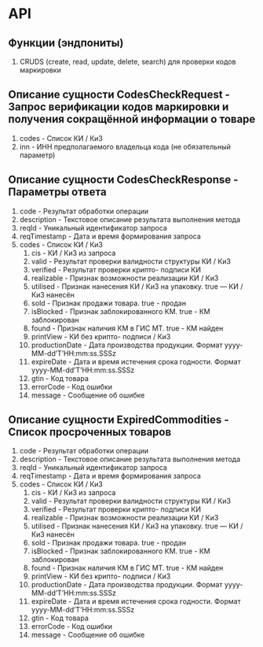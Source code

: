 # API

## Функции (эндпониты)

1. CRUDS (create, read, update, delete, search) для проверки кодов маркировки

## Описание сущности CodesCheckRequest - Запрос верификации кодов маркировки и получения сокращённой информации о товаре

1. codes - Список КИ / КиЗ
2. inn - ИНН предполагаемого владельца кода (не обязательный параметр)

## Описание сущности CodesCheckResponse - Параметры ответа

1. code - Результат обработки операции
2. description - Текстовое описание результата выполнения метода
3. reqId - Уникальный идентификатор запроса
4. reqTimestamp - Дата и время формирования запроса
5. codes - Список КИ / КиЗ
   1. cis - КИ / КиЗ из запроса
   2. valid - Результат проверки валидности структуры КИ / КиЗ
   3. verified - Результат проверки крипто- подписи КИ
   4. realizable - Признак возможности реализации КИ / КиЗ
   5. utilised - Признак нанесения КИ / КиЗ на упаковку. true — КИ / КиЗ нанесён
   6. sold - Признак продажи товара. true - продан
   7. isBloсked - Признак заблокированного КМ. true - КМ заблокирован
   8. found - Признак наличия КМ в ГИС МТ. true - КМ найден
   9. printView - КИ без крипто- подписи / КиЗ
   10. productionDate - Дата производства продукции. Формат yyyy-MM-dd’T’HH:mm:ss.SSSz
   11. expireDate - Дата и время истечения срока годности. Формат yyyy-MM-dd’T’HH:mm:ss.SSSz
   12. gtin - Код товара
   13. errorCode - Код ошибки
   14. message - Сообщение об ошибке

## Описание сущности ExpiredCommodities - Список просроченных товаров

1. code - Результат обработки операции
2. description - Текстовое описание результата выполнения метода
3. reqId - Уникальный идентификатор запроса
4. reqTimestamp - Дата и время формирования запроса
5. codes - Список КИ / КиЗ
   1. cis - КИ / КиЗ из запроса
   2. valid - Результат проверки валидности структуры КИ / КиЗ
   3. verified - Результат проверки крипто- подписи КИ
   4. realizable - Признак возможности реализации КИ / КиЗ
   5. utilised - Признак нанесения КИ / КиЗ на упаковку. true — КИ / КиЗ нанесён
   6. sold - Признак продажи товара. true - продан
   7. isBloсked - Признак заблокированного КМ. true - КМ заблокирован
   8. found - Признак наличия КМ в ГИС МТ. true - КМ найден
   9. printView - КИ без крипто- подписи / КиЗ
   10. productionDate - Дата производства продукции. Формат yyyy-MM-dd’T’HH:mm:ss.SSSz
   11. expireDate - Дата и время истечения срока годности. Формат yyyy-MM-dd’T’HH:mm:ss.SSSz
   12. gtin - Код товара
   13. errorCode - Код ошибки
   14. message - Сообщение об ошибке
